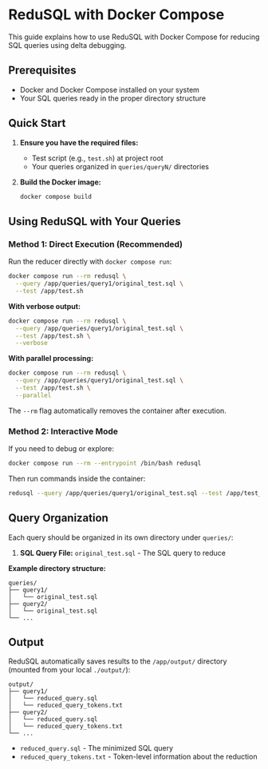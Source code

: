 # ReduSQL with Docker Compose

This guide explains how to use ReduSQL with Docker Compose for reducing SQL queries using delta debugging.

## Prerequisites

-   Docker and Docker Compose installed on your system
-   Your SQL queries ready in the proper directory structure

## Quick Start

1. **Ensure you have the required files:**

    - Test script (e.g., `test.sh`) at project root
    - Your queries organized in `queries/queryN/` directories

2. **Build the Docker image:**
    ```bash
    docker compose build
    ```

## Using ReduSQL with Your Queries

### Method 1: Direct Execution (Recommended)

Run the reducer directly with `docker compose run`:

```bash
docker compose run --rm redusql \
  --query /app/queries/query1/original_test.sql \
  --test /app/test.sh
```

**With verbose output:**

```bash
docker compose run --rm redusql \
  --query /app/queries/query1/original_test.sql \
  --test /app/test.sh \
  --verbose
```

**With parallel processing:**

```bash
docker compose run --rm redusql \
  --query /app/queries/query1/original_test.sql \
  --test /app/test.sh \
  --parallel
```

The `--rm` flag automatically removes the container after execution.

### Method 2: Interactive Mode

If you need to debug or explore:

```bash
docker compose run --rm --entrypoint /bin/bash redusql
```

Then run commands inside the container:

```bash
redusql --query /app/queries/query1/original_test.sql --test /app/test_crash_3_26_0.sh
```

## Query Organization

Each query should be organized in its own directory under `queries/`:

1. **SQL Query File:** `original_test.sql` - The SQL query to reduce

**Example directory structure:**

```
queries/
├── query1/
│   └── original_test.sql
├── query2/
│   └── original_test.sql
└── ...
```

## Output

ReduSQL automatically saves results to the `/app/output/` directory (mounted from your local `./output/`):

```
output/
├── query1/
│   └── reduced_query.sql
│   └── reduced_query_tokens.txt
├── query2/
│   └── reduced_query.sql
│   └── reduced_query_tokens.txt
└── ...
```

-   `reduced_query.sql` - The minimized SQL query
-   `reduced_query_tokens.txt` - Token-level information about the reduction
